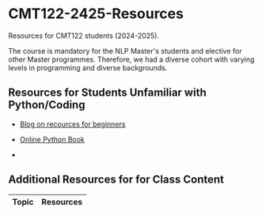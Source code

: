 # CMT122-2425-Resources
Resources for CMT122 students (2024-2025).

The course is mandatory for the NLP Master's students and elective for other Master programmes. Therefore, we had a diverse cohort with varying levels in programming and diverse backgrounds.


## Resources for Students Unfamiliar with Python/Coding


- [Blog on recources for beginners](https://josecamachocollados.medium.com/before-getting-started-with-machine-learning-online-tutorials-5bf87fdeb737)

- [Online Python Book](https://runestone.academy/ns/books/published/pythonds/index.html)

- 

## Additional Resources for for Class Content
| Topic | Resources|
|-----------|------|

